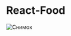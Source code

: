 # React-Food
![Снимок](https://github.com/KayChicken/React-Food/assets/105989236/b6e13eea-aeaf-486b-88dd-e6ab5fcf850a)
